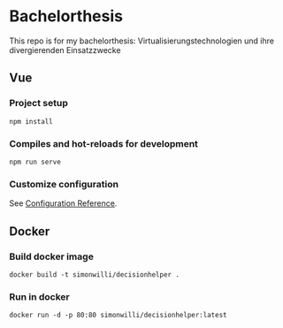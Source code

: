 # Bachelorthesis

This repo is for my bachelorthesis: Virtualisierungstechnologien und ihre divergierenden Einsatzzwecke

## Vue

### Project setup

```
npm install
```

### Compiles and hot-reloads for development

```
npm run serve
```

### Customize configuration

See [Configuration Reference](https://cli.vuejs.org/config/).

## Docker

### Build docker image

```
docker build -t simonwilli/decisionhelper .
```

### Run in docker

```
docker run -d -p 80:80 simonwilli/decisionhelper:latest
```